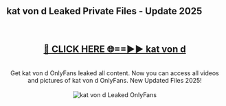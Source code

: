 <h2>kat von d Leaked Private Files - Update 2025</h2>
<br>
<div align="center">
<h2><a href="https://cliphot.my.id/kat_von_d" rel="nofollow">🔴 CLICK HERE 🌐==►► kat von d</a></h2>
<br>
Get kat von d OnlyFans leaked all content. Now you can access all videos and pictures of kat von d OnlyFans. New Updated Files 2025!
<br>
<br>
<a href="https://cliphot.my.id/kat_von_d" rel="nofollow" data-target="animated-image.originalLink"><img src="https://i.ibb.co.com/WyWwxjT/player-gif2.gif" alt="kat von d Leaked OnlyFans" style="max-width: 100%; display: inline-block;" data-target="animated-image.originalImage"></a>
</div>
<br>